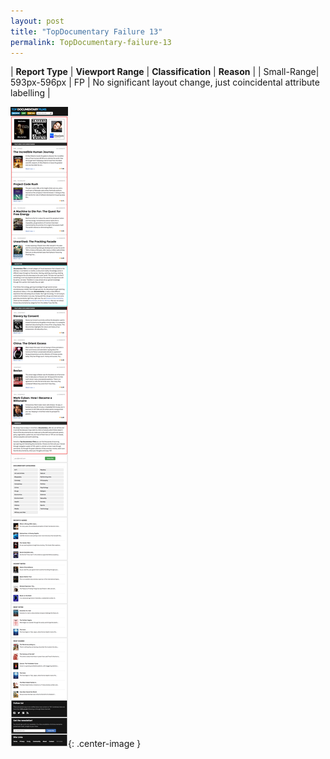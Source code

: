 ```yaml
---
layout: post
title: "TopDocumentary Failure 13"
permalink: TopDocumentary-failure-13
---
```

| **Report Type** | **Viewport Range** | **Classification** | **Reason** |
| Small-Range| 593px-596px | FP | No significant layout change, just coincidental attribute labelling | 

![Screenshot of the fault](../assets/images/TopDocumentary/fault13/smallrangeWidth594.png){: .center-image }